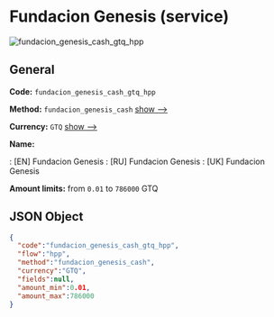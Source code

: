
# Fundacion Genesis (service) 
![fundacion_genesis_cash_gtq_hpp](https://static.openfintech.io/payment_methods/fundacion_genesis_cash_gtq_hpp/logo.svg?w=400&c=v0.59.26#w200)  

## General 
 
**Code:** `fundacion_genesis_cash_gtq_hpp` 
 
**Method:** `fundacion_genesis_cash` 
 [show -->](/payment-methods/fundacion_genesis_cash/) 
 
**Currency:** `GTQ` [show -->](/currencies/GTQ/) 
 
**Name:** 
 
:	[EN] Fundacion Genesis 
:	[RU] Fundacion Genesis 
:	[UK] Fundacion Genesis 
 
**Amount limits:** from `0.01` to `786000` GTQ 

## JSON Object 

```json
{
  "code":"fundacion_genesis_cash_gtq_hpp",
  "flow":"hpp",
  "method":"fundacion_genesis_cash",
  "currency":"GTQ",
  "fields":null,
  "amount_min":0.01,
  "amount_max":786000
}
```  
